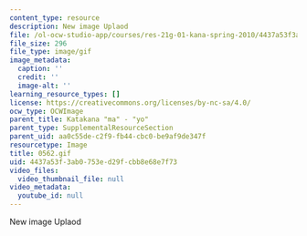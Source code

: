 ```yaml
---
content_type: resource
description: New image Uplaod
file: /ol-ocw-studio-app/courses/res-21g-01-kana-spring-2010/4437a53f3ab0753ed29fcbb8e68e7f73_0562.gif
file_size: 296
file_type: image/gif
image_metadata:
  caption: ''
  credit: ''
  image-alt: ''
learning_resource_types: []
license: https://creativecommons.org/licenses/by-nc-sa/4.0/
ocw_type: OCWImage
parent_title: Katakana "ma" - "yo"
parent_type: SupplementalResourceSection
parent_uid: aa0c55de-c2f9-fb44-cbc0-be9af9de347f
resourcetype: Image
title: 0562.gif
uid: 4437a53f-3ab0-753e-d29f-cbb8e68e7f73
video_files:
  video_thumbnail_file: null
video_metadata:
  youtube_id: null
---
```

New image Uplaod